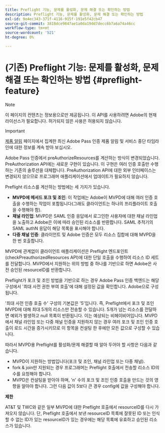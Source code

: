 ```yaml
---
title: Preflight 기능, 문제를 활성화, 문제 해결 또는 확인하는 방법
description: Preflight 기능, 문제를 활성화, 문제 해결 또는 확인하는 방법
exl-id: 9e4ec343-371f-4116-915f-191e5f42cb47
source-git-commit: 3818dce9847ae1a0da19dd7decc6b7a6a74a46cc
workflow-type: tm+mt
source-wordcount: '521'
ht-degree: 0%

---
```


# (기존) Preflight 기능: 문제를 활성화, 문제 해결 또는 확인하는 방법 {#preflight-feature}

>[!NOTE]
>
>이 페이지의 컨텐츠는 정보용으로만 제공됩니다. 이 API를 사용하려면 Adobe의 현재 라이선스가 필요합니다. 허가되지 않은 사용은 허용되지 않습니다.

>[!IMPORTANT]
>
> [제품 알림](/help/authentication/product-announcements.md) 페이지에서 집계한 최신 Adobe Pass 인증 제품 알림 및 서비스 중단 타임라인에 대한 정보를 계속 받아 보십시오.

Adobe Pass 인증에서 preAuthorizeResources를 계산하는 방식이 변경되었습니다. PreAuthorization API에는 새로운 구현이 있습니다. 이 구현은 여러 인증 호출만 수행하는 기존의 솔루션을 대체합니다.
PreAuthorization API에 대한 외부 인터페이스는 변경되지 않으므로 프로그래머 애플리케이션에서 업데이트가 필요하지 않습니다.

Preflight 리소스를 계산하는 방법에는 세 가지가 있습니다.

* **MVPD에 메서드 포크 및 조인**: 이 작업에는 Adobe이 MVPD에 대해 여러 인증 호출을 수행하는 작업이 포함됩니다(그래도 클라이언트는 하나의 프리플라이트 호출을 수행해야 함).
* **채널 라인업**: MVPD은 SAML 인증 응답에서 로그인한 사용자에 대한 채널 라인업을 노출하고 Adobe은 이에 따라 승인된 리소스를 반환합니다. SAML 추적기의 SAML authN 응답이 해당 목록을 표시해야 합니다.
* **다중 채널 인증**: 클라이언트 및 Adobe 인증은 모두 리소스 집합에 대해 MVPD을 한 번 호출합니다.

MVPD에 관계없이 클라이언트 애플리케이션은 Preflight 엔드포인트(checkPreauthorizedResources API)에 대한 단일 호출을 수행하여 리소스 ID 세트를 전달합니다. MVPD에서 지원하는 위의 방법 중 하나를 기반으로 하면 Adobe은 사전 승인된 resourceID를 반환합니다.

Preflight가 포크 및 조인 방법을 기반으로 하는 경우 Adobe Pass 인증 백엔드는 해당 구성에서 &#39;최대 사전 권한 부여 호출&#39;에 대해 설정된 값을 확인합니다. Adobe으로 구성됩니다.

&#39;최대 사전 인증 호출 수&#39; 구성의 기본값은 &#39;5&#39;입니다. 즉, Preflight에서 포크 및 조인 MVPD에 대해 최대 5개의 리소스만 전송할 수 있습니다. 5개가 넘는 리소스를 전달하면 예외가 발생하고 null 목록이 반환됩니다. 이는 예상되는 비헤이비어입니다. MVPD에서 채널 라인업 또는 다중 채널 인증을 지원하지 않는 경우 여러 포크 및 조인 인증 호출이 로드 시간을 증가시키므로 이 항목을 컨설팅 한 후에만 모든 값으로 구성할 수 있습니다.

따라서 MVPD용 Preflight를 활성화/문제 해결할 때 알아 두어야 할 사항은 다음과 같습니다.

* MVPD이 지원하는 방법입니다(포크 및 조인, 채널 라인업 또는 다중 채널).
* fork &amp; join만 지원되는 경우 프로그래머는 Preflight 호출에서 전송할 리소스 ID의 수를 요청해야 합니다.
* MVPD은 컨설팅을 받아야 하며, &#39;n&#39; 수의 포크 및 조인 인증 호출을 만드는 것의 영향을 알아야 합니다. 그런 다음 값이 5보다 큰 경우 config에 값을 구성해야 합니다.

**제한**

AT&amp;T 및 TWC와 같은 일부 MVPD에 대한 Preflight 호출에서 resourceID를 다시 가져오지 않습니다. 단, Preflight 호출에서 보낸 resourceID 목록에 잘못된 ID 또는 인식할 수 없는 ID가 있는 resourceID가 있는 경우에는 해당 목록에 유효하고 승인된 리소스가 있습니다.
